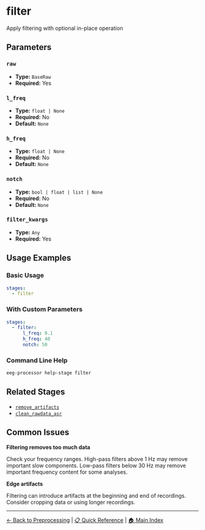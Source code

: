 # filter

Apply filtering with optional in-place operation

## Parameters

### `raw`

- **Type:** `BaseRaw`
- **Required:** Yes

### `l_freq`

- **Type:** `float | None`
- **Required:** No
- **Default:** `None`

### `h_freq`

- **Type:** `float | None`
- **Required:** No
- **Default:** `None`

### `notch`

- **Type:** `bool | float | list | None`
- **Required:** No
- **Default:** `None`

### `filter_kwargs`

- **Type:** `Any`
- **Required:** Yes

## Usage Examples

### Basic Usage

```yaml
stages:
  - filter
```

### With Custom Parameters

```yaml
stages:
  - filter:
      l_freq: 0.1
      h_freq: 40
      notch: 50
```

### Command Line Help

```bash
eeg-processor help-stage filter
```

## Related Stages

- [`remove_artifacts`](../preprocessing/remove_artifacts.md)
- [`clean_rawdata_asr`](../preprocessing/clean_rawdata_asr.md)

## Common Issues

**Filtering removes too much data**

Check your frequency ranges. High-pass filters above 1 Hz may remove important slow components. Low-pass filters below 30 Hz may remove important frequency content for some analyses.

**Edge artifacts**

Filtering can introduce artifacts at the beginning and end of recordings. Consider cropping data or using longer recordings.

---

[← Back to Preprocessing](../preprocessing.md) | 
[📋 Quick Reference](../quick-reference.md) | 
[🏠 Main Index](../README.md)